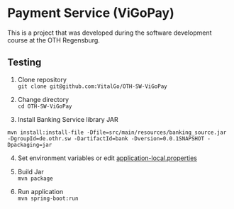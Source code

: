 # Payment Service (ViGoPay)

This is a project that was developed during the software development course at the OTH Regensburg.

## Testing

1. Clone repository<br>
``
git clone git@github.com:VitalGo/OTH-SW-ViGoPay
``

2. Change directory<br>
``
cd OTH-SW-ViGoPay
``

3. Install Banking Service library JAR<br>
```
mvn install:install-file -Dfile=src/main/resources/banking_source.jar -DgroupId=de.othr.sw -DartifactId=bank -Dversion=0.0.1SNAPSHOT -Dpackaging=jar
```

4. Set environment variables or edit [application-local.properties](./../application-local.properties)

5. Build Jar<br>
``
mvn package
``

6. Run application<br>
``
mvn spring-boot:run
``






